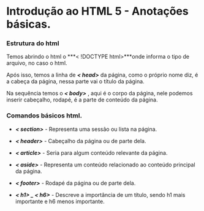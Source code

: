 # Introdução ao HTML 5 - Anotações básicas.

### Estrutura do html

Temos abrindo o html o ***< !DOCTYPE html>***onde informa o tipo de arquivo, no caso o html.

Após isso, temos a linha de ***< head>*** da página, como o próprio nome diz, é a cabeça da página, nessa parte vai o título da página.

Na sequência temos o ***< body>*** , aqui é o corpo da página, nele podemos inserir cabeçalho, rodapé, é a parte de conteúdo da página.

### Comandos básicos html. 

- ***< section>*** - Representa uma sessão ou lista na página.    

- ***< header>*** - Cabeçalho da página ou de parte dela.

- ***< article>*** - Seria para algum conteúdo relevante da página.

- ***< aside>*** - Representa um conteúdo relacionado ao conteúdo principal da página.

- ***< footer>*** - Rodapé da página ou de parte dela.

- ***< h1> _ < h6>*** - Descreve a importância de um título, sendo h1 mais importante e h6 menos importante.

  